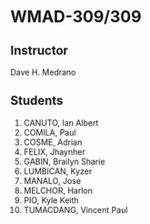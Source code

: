 <h1>WMAD-309/309</h1>

<h2>Instructor</h2>
Dave H. Medrano

<h2>Students</h2>
<ol>
  <li>CANUTO, Ian Albert</li>
  <li>COMILA, Paul</li>
  <li>COSME, Adrian</li>
  <li>FELIX, Jhaynher</li>
  <li>GABIN, Brailyn Sharie</li>
  <li>LUMBICAN, Kyzer</li>
  <li>MANALO, Jose</li>
  <li>MELCHOR, Harlon</li>
  <li>PIO, Kyle Keith</li>
  <li>TUMACDANG, Vincent Paul</li>
</ol>
